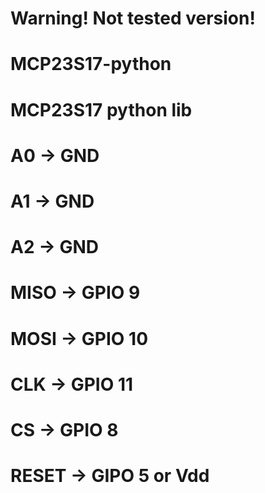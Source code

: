 # Warning! Not tested version!

# MCP23S17-python
# MCP23S17 python lib

# A0	-> GND
# A1	-> GND
# A2	-> GND
# MISO	-> GPIO 9
# MOSI	-> GPIO 10
# CLK	-> GPIO 11
# CS	-> GPIO 8
# RESET	-> GIPO 5 or Vdd
